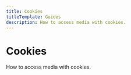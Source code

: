 ```yaml
---
title: Cookies
titleTemplate: Guides
description: How to access media with cookies.
---
```


# Cookies
How to access media with cookies.

